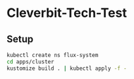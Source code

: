 # Cleverbit-Tech-Test

## Setup

```bash
kubectl create ns flux-system
cd apps/cluster
kustomize build . | kubectl apply -f -
```
